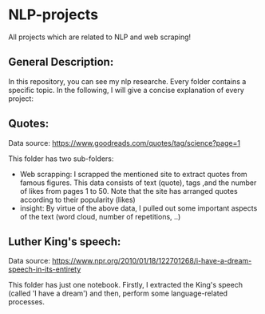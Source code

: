 # NLP-projects
All projects which are related to NLP and web scraping!

General Description:
-----------------------
In this repository, you can see my nlp researche. Every folder contains a specific topic. In the following, I will give a concise explanation of every project:


Quotes:
--------
Data source: https://www.goodreads.com/quotes/tag/science?page=1

This folder has two sub-folders:
- Web scrapping: I scrapped the mentioned site to extract quotes from famous figures. This data consists of text (quote), tags ,and the number of likes from pages 1 to 50. Note that the site has arranged quotes according to their popularity (likes)
- insight: By virtue of the above data, I pulled out some important aspects of the text (word cloud, number of repetitions, ..)

Luther King's speech:
----------------------
Data source: https://www.npr.org/2010/01/18/122701268/i-have-a-dream-speech-in-its-entirety

This folder has just one notebook. Firstly, I extracted the King's speech (called 'I have a dream') and then, perform some language-related processes.
